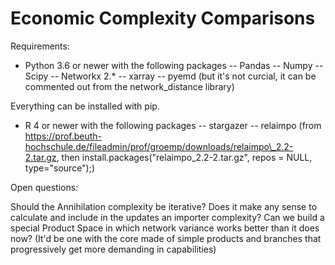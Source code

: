 # Economic Complexity Comparisons

Requirements:

- Python 3.6 or newer with the following packages
-- Pandas
-- Numpy
-- Scipy
-- Networkx 2.*
-- xarray
-- pyemd (but it's not curcial, it can be commented out from the network_distance library)

Everything can be installed with pip.

- R 4 or newer with the following packages
-- stargazer
-- relaimpo (from https://prof.beuth-hochschule.de/fileadmin/prof/groemp/downloads/relaimpo\_2.2-2.tar.gz, then install.packages("relaimpo_2.2-2.tar.gz", repos = NULL, type="source");)

Open questions:

Should the Annihilation complexity be iterative?
Does it make any sense to calculate and include in the updates an importer complexity?
Can we build a special Product Space in which network variance works better than it does now? (It'd be one with the core made of simple products and branches that progressively get more demanding in capabilities)


